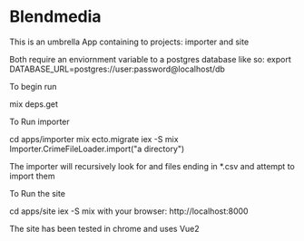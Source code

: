# Blendmedia

This is an umbrella App containing to projects: importer and site

Both require an enviornment variable to a postgres database like so:
  export DATABASE_URL=postgres://user:password@localhost/db


To begin run

  mix deps.get

To Run importer

  cd apps/importer
  mix ecto.migrate
  iex -S mix
  Importer.CrimeFileLoader.import("a directory")

The importer will recursively look for and files ending in *.csv and attempt to import them


To Run the site

  cd apps/site
  iex -S mix
  with your browser: http://localhost:8000

The site has been tested in chrome and uses Vue2
